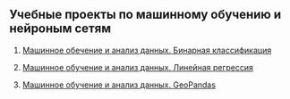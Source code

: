 ## Учебные проекты по машинному обучению и нейроным сетям

1. [Машинное обечение и анализ данных. Бинарная классификация](https://github.com/Aynur19/Machine-Learning/blob/main/Notebooks/BinaryClassification/RainInAustralia/README.md)

2. [Машинное обучение и анализ данных. Линейная регрессия](https://github.com/Aynur19/Machine-Learning/blob/main/Notebooks/LinearRegression/CarPricePredict/README.md)

3. [Машинное обучение и анализ данных. GeoPandas](https://github.com/Aynur19/Machine-Learning/blob/main/Notebooks/GeoLocation/Readme.md)


